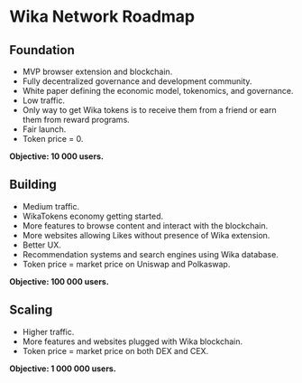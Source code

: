 
# Wika Network Roadmap

## Foundation

- MVP browser extension and blockchain.
- Fully decentralized governance and development community.
- White paper defining the economic model, tokenomics, and governance.
- Low traffic.
- Only way to get Wika tokens is to receive them from a friend or earn them from reward programs.
- Fair launch.
- Token price = 0.

**Objective: 10 000 users.**


## Building

- Medium traffic.
- WikaTokens economy getting started.
- More features to browse content and interact with the blockchain.
- More websites allowing Likes without presence of Wika extension. 
- Better UX.
- Recommendation systems and search engines using Wika database.
- Token price = market price on Uniswap and Polkaswap.

**Objective: 100 000 users.**


## Scaling

- Higher traffic.
- More features and websites plugged with Wika blockchain. 
- Token price = market price on both DEX and CEX.

**Objective: 1 000 000 users.**
